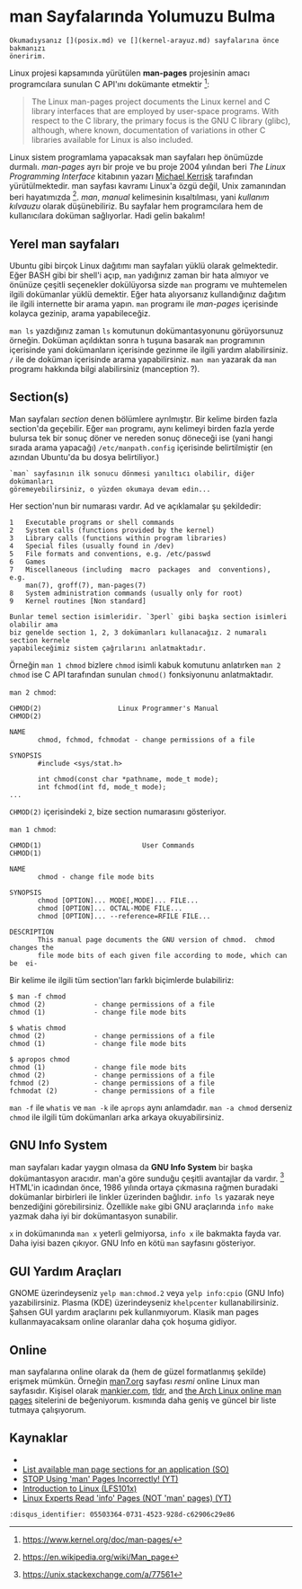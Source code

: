 # man Sayfalarında Yolumuzu Bulma

```{note}
Okumadıysanız [](posix.md) ve [](kernel-arayuz.md) sayfalarına önce bakmanızı
öneririm.
```

Linux projesi kapsamında yürütülen **man-pages** projesinin amacı programcılara
sunulan C API'ını dokümante etmektir [^1f]:

> The Linux man-pages project documents the Linux kernel and C library
> interfaces that are employed by user-space programs. With respect to the C
> library, the primary focus is the GNU C library (glibc), although, where
> known, documentation of variations in other C libraries available for Linux is
> also included.

Linux sistem programlama yapacaksak man sayfaları hep önümüzde durmalı.
*man-pages* ayrı bir proje ve bu proje 2004 yılından beri *The Linux Programming
Interface* kitabının yazarı [Michael Kerrisk](https://man7.org/mtk/) tarafından
yürütülmektedir. man sayfası kavramı Linux'a özgü değil, Unix zamanından beri
hayatımızda [^2f]. *man*, *manual* kelimesinin kısaltılması, yani *kullanım
kılvauzu* olarak düşünebiliriz. Bu sayfalar hem programcılara hem de
kullanıcılara doküman sağlıyorlar. Hadi gelin bakalım!

## Yerel man sayfaları

Ubuntu gibi birçok Linux dağıtımı man sayfaları yüklü olarak gelmektedir. Eğer
BASH gibi bir shell'i açıp, `man` yadığınız zaman bir hata almıyor ve önünüze
çeşitli seçenekler dokülüyorsa sizde `man` programı ve muhtemelen ilgili
dokümanlar yüklü demektir. Eğer hata alıyorsanız kullandığınız dağıtım ile
ilgili internette bir arama yapın. `man` programı ile *man-pages* içerisinde
kolayca gezinip, arama yapabileceğiz.

`man ls` yazdığınız zaman `ls` komutunun dokümantasyonunu görüyorsunuz örneğin.
Doküman açıldıktan sonra `h` tuşuna basarak `man` programının içerisinde yani
dokümanların içerisinde gezinme ile ilgili yardım alabilirsiniz. `/` ile de
doküman içerisinde arama yapabilirsiniz. `man man` yazarak da `man` programı
hakkında bilgi alabilirsiniz (manception ?).

## Section(s)

Man sayfaları *section* denen bölümlere ayrılmıştır. Bir kelime birden fazla
section'da geçebilir. Eğer `man` programı, aynı kelimeyi birden fazla yerde
bulursa tek bir sonuç döner ve nereden sonuç döneceği ise (yani hangi sırada
arama yapacağı) `/etc/manpath.config` içerisinde belirtilmiştir (en azından
Ubuntu'da bu dosya belirtiliyor.)

```{attention}
`man` sayfasının ilk sonucu dönmesi yanıltıcı olabilir, diğer dokümanları
göremeyebilirsiniz, o yüzden okumaya devam edin...
```

Her section'nun bir numarası vardır. Ad ve açıklamalar şu şekildedir:

```text
1   Executable programs or shell commands
2   System calls (functions provided by the kernel)
3   Library calls (functions within program libraries)
4   Special files (usually found in /dev)
5   File formats and conventions, e.g. /etc/passwd
6   Games
7   Miscellaneous (including  macro  packages  and  conventions),  e.g.
    man(7), groff(7), man-pages(7)
8   System administration commands (usually only for root)
9   Kernel routines [Non standard]
```

```{note}
Bunlar temel section isimleridir. `3perl` gibi başka section isimleri olabilir ama
biz genelde section 1, 2, 3 dokümanları kullanacağız. 2 numaralı section kernele
yapabileceğimiz sistem çağrılarını anlatmaktadır.
```

Örneğin `man 1 chmod` bizlere `chmod` isimli kabuk komutunu anlatırken
`man 2 chmod` ise C API tarafından sunulan `chmod()` fonksiyonunu anlatmaktadır.

`man 2 chmod`:

```text
CHMOD(2)                   Linux Programmer's Manual                  CHMOD(2)

NAME
       chmod, fchmod, fchmodat - change permissions of a file

SYNOPSIS
       #include <sys/stat.h>

       int chmod(const char *pathname, mode_t mode);
       int fchmod(int fd, mode_t mode);
...
```

`CHMOD(2)` içerisindeki `2`, bize section numarasını gösteriyor.

`man 1 chmod`:

```text
CHMOD(1)                         User Commands                        CHMOD(1)

NAME
       chmod - change file mode bits

SYNOPSIS
       chmod [OPTION]... MODE[,MODE]... FILE...
       chmod [OPTION]... OCTAL-MODE FILE...
       chmod [OPTION]... --reference=RFILE FILE...

DESCRIPTION
       This manual page documents the GNU version of chmod.  chmod changes the
       file mode bits of each given file according to mode, which can  be  ei‐
```

Bir kelime ile ilgili tüm section'ları farklı biçimlerde bulabiliriz:

```text
$ man -f chmod
chmod (2)            - change permissions of a file
chmod (1)            - change file mode bits

$ whatis chmod
chmod (2)            - change permissions of a file
chmod (1)            - change file mode bits

$ apropos chmod
chmod (1)            - change file mode bits
chmod (2)            - change permissions of a file
fchmod (2)           - change permissions of a file
fchmodat (2)         - change permissions of a file
```

`man -f` ile `whatis` ve `man -k` ile `aprops` aynı anlamdadır. `man -a chmod`
derseniz `chmod` ile ilgili tüm dokümanları arka arkaya okuyabilirsiniz.

## GNU Info System

man sayfaları kadar yaygın olmasa da **GNU Info System** bir başka dokümantasyon
aracıdır. man'a göre sunduğu çeşitli avantajlar da vardır. [^3f] HTML'in
icadından önce, 1986 yılında ortaya çıkmasına rağmen buradaki dokümanlar
birbirleri ile linkler üzerinden bağlıdır. `info ls` yazarak neye benzediğini
görebilirsiniz. Özellikle `make` gibi GNU araçlarında `info make` yazmak daha
iyi bir dokümantasyon sunabilir.

`x` in dokümanında `man x` yeterli gelmiyorsa, `info x` ile bakmakta fayda var.
Daha iyisi bazen çıkıyor. GNU Info en kötü `man` sayfasını gösteriyor.

## GUI Yardım Araçları

GNOME üzerindeyseniz `yelp man:chmod.2` veya `yelp info:cpio` (GNU Info)
yazabilirsiniz. Plasma (KDE) üzerindeyseniz `khelpcenter` kullanabilirsiniz.
Şahsen GUI yardım araçlarını pek kullanmıyorum. Klasik man pages
kullanmayacaksam online olaranlar daha çok hoşuma gidiyor.

## Online

man sayfalarına online olarak da (hem de güzel formatlanmış şekilde) erişmek
mümkün. Örneğin [man7.org](https://man7.org/linux/man-pages/index.html) sayfası
*resmi* online Linux man sayfasıdır. Kişisel olarak
[mankier.com](https://www.mankier.com/), [tldr](https://tldr.inbrowser.app/),
and [the Arch Linux online man pages](https://man.archlinux.org/) sitelerini de
beğeniyorum. [](kaynak.md) kısmında daha geniş ve güncel bir liste tutmaya
çalışıyorum.

## Kaynaklar

- [](kaynak.md)
- [List available man page sections for an application
  (SO)](https://unix.stackexchange.com/questions/256205/list-available-man-page-sections-for-an-application)
- [STOP Using 'man' Pages Incorrectly!
  (YT)](https://www.youtube.com/watch?v=cnmtKv2kUXs)
- [Introduction to Linux
  (LFS101x)](https://training.linuxfoundation.org/training/introduction-to-linux/)
- [Linux Experts Read 'info' Pages (NOT 'man' pages)
  (YT)](https://www.youtube.com/watch?v=vnBCnd2L0dY)

[^1f]: <https://www.kernel.org/doc/man-pages/>
[^2f]: <https://en.wikipedia.org/wiki/Man_page>
[^3f]: <https://unix.stackexchange.com/a/77561>

```{disqus}
:disqus_identifier: 05503364-0731-4523-928d-c62906c29e86
```
